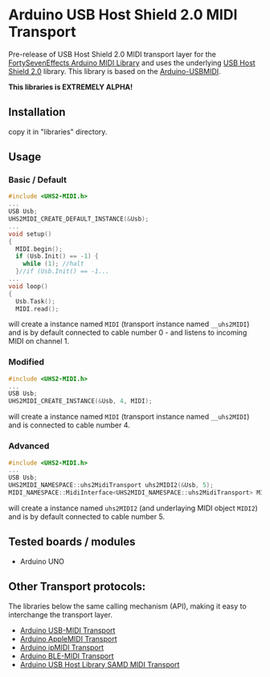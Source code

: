 # Arduino USB Host Shield 2.0 MIDI Transport
Pre-release of USB Host Shield 2.0  MIDI transport layer for the [FortySevenEffects Arduino MIDI Library](https://github.com/FortySevenEffects/arduino_midi_library) and uses the underlying [USB Host Shield 2.0](https://github.com/felis/USB_Host_Shield_2.0) library.
This library is based on the [Arduino-USBMIDI](https://github.com/lathoub/Arduino-USBMIDI).

__This libraries is EXTREMELY ALPHA!__

## Installation
copy it in "libraries" directory.

## Usage
### Basic / Default
```cpp
#include <UHS2-MIDI.h>
...
USB Usb;
UHS2MIDI_CREATE_DEFAULT_INSTANCE(&Usb);
...
void setup()
{
  MIDI.begin();
  if (Usb.Init() == -1) {
    while (1); //halt
  }//if (Usb.Init() == -1...
...
void loop()
{
  Usb.Task();
  MIDI.read();
```
will create a instance named `MIDI` (transport instance named `__uhs2MIDI`) and is by default connected to cable number 0 - and listens to incoming MIDI on channel 1.

### Modified
```cpp
#include <UHS2-MIDI.h>
...
USB Usb;
UHS2MIDI_CREATE_INSTANCE(&Usb, 4, MIDI);
```
will create a instance named `MIDI` (transport instance named `__uhs2MIDI`) and is connected to cable number 4.

### Advanced
```cpp
#include <UHS2-MIDI.h>
...
USB Usb;
UHS2MIDI_NAMESPACE::uhs2MidiTransport uhs2MIDI2(&Usb, 5);
MIDI_NAMESPACE::MidiInterface<UHS2MIDI_NAMESPACE::uhs2MidiTransport> MIDI2((UHS2MIDI_NAMESPACE::uhs2MidiTransport&)uhs2MIDI2);
```
will create a instance named `uhs2MIDI2` (and underlaying MIDI object `MIDI2`) and is by default connected to cable number 5.

## Tested boards / modules
- Arduino UNO

## Other Transport protocols:
The libraries below  the same calling mechanism (API), making it easy to interchange the transport layer.
- [Arduino USB-MIDI  Transport](https://github.com/lathoub/USB-MIDI)
- [Arduino AppleMIDI Transport](https://github.com/lathoub/Arduino-AppleMIDI-Library)
- [Arduino ipMIDI  Transport](https://github.com/lathoub/Arduino-ipMIDI)
- [Arduino BLE-MIDI  Transport](https://github.com/lathoub/Arduino-BLE-MIDI)
- [Arduino USB Host Library SAMD MIDI Transport](https://github.com/YuuichiAkagawa/Arduino-USBHSAMD-MIDI)